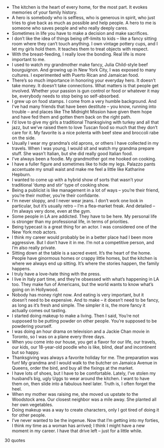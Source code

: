  - The kitchen is the heart of every home, for the most part. It evokes memories of your family history.
 - A hero is somebody who is selfless, who is generous in spirit, who just tries to give back as much as possible and help people. A hero to me is someone who saves people and who really deeply cares.
 - Sometimes in life you have to make a decision and make sacrifices.
 - I don’t like the idea of things being off-limits to kids – like a fancy sitting room where they can’t touch anything. I own vintage pottery cups, and I let my girls hold them. It teaches them to treat objects with respect.
 - With the breast-feeding, I really love the bonding. Real life is more important to me.
 - I used to watch my grandmother make fancy, Julia Child-style beef bourguignon. And growing up in New York City, I was exposed to many cultures. I experimented with Puerto Rican and Jamaican food.
 - There’s so much importance in honoring your everyday hero. It doesn’t take money. It doesn’t take connections. What matters is that people get involved. Whether your passion is gun control or food or whatever it may be, everybody needs to stop being so self-absorbed.
 - I grew up on food stamps. I come from a very humble background. And I’ve had many friends that have been destitute – you know, running into trouble – and places like The Midnight Mission have given them hope and have fed them and gotten them back on the right path.
 - I’d love to give my girls a traditional Thanksgiving with turkey and all that jazz, but we’ve raised them to love Tuscan food so much that they don’t care for it. My favorite is a nice polenta with beef stew and broccoli rabe on the side.
 - Usually I wear my grandma’s old aprons, or others I have collected in my travels. When I was young, I would sit and watch my grandma prepare stuff. She wasn’t Italian, but she did really good Italian food.
 - I’ve always been a foodie. My grandmother got me hooked on cooking.
 - I have a fuller figure and sometimes like to hide my legs. Palazzo pants accentuate my small waist and make me feel a little like Katharine Hepburn.
 - I wanted to come up with a hybrid show of sorts that wasn’t your traditional ‘dump and stir’ type of cooking show.
 - Being a publicist is like management in a lot of ways – you’re their friend, you’re their mother, you’re their confidante.
 - I’m never sloppy, and I never wear jeans. I don’t work one look in particular, but it’s usually retro – I’m a flea-market freak. And detailed – I’m always very done, even at the gym.
 - Some people in LA are addicted. They have to be here. My personal life is stronger than my professional life, in terms of priorities.
 - Being typecast is a great thing for an actor. I was considered one of the New York mob actors.
 - I think my career would probably be in a better place had I been more aggressive. But I don’t have it in me. I’m not a competitive person, and I’m also really private.
 - Sitting down at the table is a sacred event. It’s the heart of the home. People have ginormous homes or crappy little homes, but the kitchen is where we always end up sitting. It’s where the stories happen, the family happens.
 - I truly have a love-hate thing with the press.
 - I live in Italy part time, and they’re obsessed with what’s happening in LA too. They make fun of Americans, but the world wants to know what’s going on in Hollywood.
 - Nobody has money right now. And eating is very important, but it doesn’t need to be expensive. And to make – it doesn’t need to be fancy, as long as it’s fresh and simple. The simpler it is, the more fancy it actually comes out tasting.
 - I started doing makeup to make a living. Then I said, You’re not supposed to be putting powder on other people. You’re supposed to be powdering yourself.
 - I was doing an hour drama on television and a Jackie Chan movie in Toronto, so I was on a plane every three days.
 - When you come into our house, you get a flavor for our life, our travels, our kids, our 18-year-old poodle who is like, blind, deaf and incontinent but so happy.
 - Thanksgiving was always a favorite holiday for me. The preparation was fun! My grandma and I would walk to the butcher on Jamaica Avenue in Queens, order the bird, and buy all the fixings at the market.
 - I have lots of shoes, but I have to be comfortable. Lately, I’ve stolen my husband’s big, ugly Uggs to wear around the kitchen. I want to have them on, then slide into a fabulous heel later. Truth is, I often forget the heel.
 - When my mother was raising me, she moved us upstate to the Woodstock area. Our closest neighbor was a mile away. She planted all her own vegetables.
 - Doing makeup was a way to create characters, only I got tired of doing it for other people.
 - I’ve never wanted to be the ingenue. Now that I’m getting into my forties, I think my time as a woman has arrived; I think I might have a new moment in my career. I have that drive left – just for a little while.

30 quotes